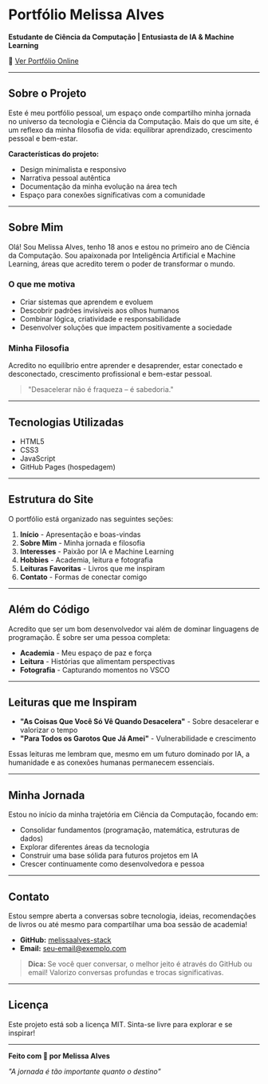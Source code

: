 # Portfólio Melissa Alves

**Estudante de Ciência da Computação | Entusiasta de IA & Machine Learning**

🔗 [Ver Portfólio Online](https://melissaalves-stack.github.io/Portifolio-Melissa-Alves/)

---

## Sobre o Projeto

Este é meu portfólio pessoal, um espaço onde compartilho minha jornada no universo da tecnologia e Ciência da Computação. Mais do que um site, é um reflexo da minha filosofia de vida: equilibrar aprendizado, crescimento pessoal e bem-estar.

**Características do projeto:**
- Design minimalista e responsivo
- Narrativa pessoal autêntica
- Documentação da minha evolução na área tech
- Espaço para conexões significativas com a comunidade

---

## Sobre Mim

Olá! Sou Melissa Alves, tenho 18 anos e estou no primeiro ano de Ciência da Computação. Sou apaixonada por Inteligência Artificial e Machine Learning, áreas que acredito terem o poder de transformar o mundo.

### O que me motiva

- Criar sistemas que aprendem e evoluem
- Descobrir padrões invisíveis aos olhos humanos
- Combinar lógica, criatividade e responsabilidade
- Desenvolver soluções que impactem positivamente a sociedade

### Minha Filosofia

Acredito no equilíbrio entre aprender e desaprender, estar conectado e desconectado, crescimento profissional e bem-estar pessoal.

> "Desacelerar não é fraqueza – é sabedoria."

---

## Tecnologias Utilizadas

- HTML5
- CSS3
- JavaScript
- GitHub Pages (hospedagem)

---

## Estrutura do Site

O portfólio está organizado nas seguintes seções:

1. **Início** - Apresentação e boas-vindas
2. **Sobre Mim** - Minha jornada e filosofia
3. **Interesses** - Paixão por IA e Machine Learning
4. **Hobbies** - Academia, leitura e fotografia
5. **Leituras Favoritas** - Livros que me inspiram
6. **Contato** - Formas de conectar comigo

---

## Além do Código

Acredito que ser um bom desenvolvedor vai além de dominar linguagens de programação. É sobre ser uma pessoa completa:

- **Academia** - Meu espaço de paz e força
- **Leitura** - Histórias que alimentam perspectivas
- **Fotografia** - Capturando momentos no VSCO

---

## Leituras que me Inspiram

- **"As Coisas Que Você Só Vê Quando Desacelera"** - Sobre desacelerar e valorizar o tempo
- **"Para Todos os Garotos Que Já Amei"** - Vulnerabilidade e crescimento

Essas leituras me lembram que, mesmo em um futuro dominado por IA, a humanidade e as conexões humanas permanecem essenciais.

---

## Minha Jornada

Estou no início da minha trajetória em Ciência da Computação, focando em:

- Consolidar fundamentos (programação, matemática, estruturas de dados)
- Explorar diferentes áreas da tecnologia
- Construir uma base sólida para futuros projetos em IA
- Crescer continuamente como desenvolvedora e pessoa

---

## Contato

Estou sempre aberta a conversas sobre tecnologia, ideias, recomendações de livros ou até mesmo para compartilhar uma boa sessão de academia!

- **GitHub:** [melissaalves-stack](https://github.com/melissaalves-stack)
- **Email:** seu-email@exemplo.com

> **Dica:** Se você quer conversar, o melhor jeito é através do GitHub ou email! Valorizo conversas profundas e trocas significativas.

---

## Licença

Este projeto está sob a licença MIT. Sinta-se livre para explorar e se inspirar!

---

**Feito com 💜 por Melissa Alves**

*"A jornada é tão importante quanto o destino"*

